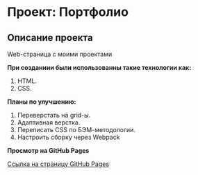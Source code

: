 # **Проект: Портфолио**

## **Описание проекта**

Web-страница с моими проектами

**При созданиии были использованны такие технологии как:**
1. HTML.
2. CSS.

**Планы по улучшению:**
1. Переверстать на grid-ы.
2. Адаптивная верстка.
3. Переписать CSS по БЭМ-методологии.
4. Настроить сборку через Webpack

**Просмотр на GitHub Pages**

[Ссылка на страницу GitHub Pages](https://khantagiev.github.io/portfolio)

